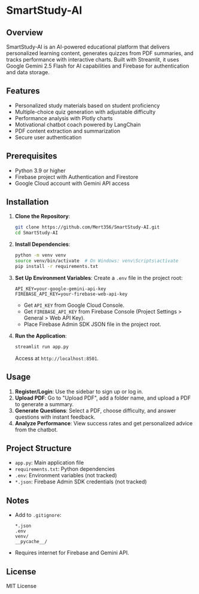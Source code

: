 # SmartStudy-AI

## Overview
SmartStudy-AI is an AI-powered educational platform that delivers personalized learning content, generates quizzes from PDF summaries, and tracks performance with interactive charts. Built with Streamlit, it uses Google Gemini 2.5 Flash for AI capabilities and Firebase for authentication and data storage.

## Features
- Personalized study materials based on student proficiency
- Multiple-choice quiz generation with adjustable difficulty
- Performance analysis with Plotly charts
- Motivational chatbot coach powered by LangChain
- PDF content extraction and summarization
- Secure user authentication

## Prerequisites
- Python 3.9 or higher
- Firebase project with Authentication and Firestore
- Google Cloud account with Gemini API access

## Installation
1. **Clone the Repository**:
   ```bash
   git clone https://github.com/Mert356/SmartStudy-AI.git
   cd SmartStudy-AI
   ```

2. **Install Dependencies**:
   ```bash
   python -m venv venv
   source venv/bin/activate  # On Windows: venv\Scripts\activate
   pip install -r requirements.txt
   ```

3. **Set Up Environment Variables**:
   Create a `.env` file in the project root:
   ```plaintext
   API_KEY=your-google-gemini-api-key
   FIREBASE_API_KEY=your-firebase-web-api-key
   ```
   - Get `API_KEY` from Google Cloud Console.
   - Get `FIREBASE_API_KEY` from Firebase Console (Project Settings > General > Web API Key).
   - Place Firebase Admin SDK JSON file in the project root.

4. **Run the Application**:
   ```bash
   streamlit run app.py
   ```
   Access at `http://localhost:8501`.

## Usage
1. **Register/Login**: Use the sidebar to sign up or log in.
2. **Upload PDF**: Go to "Upload PDF", add a folder name, and upload a PDF to generate a summary.
3. **Generate Questions**: Select a PDF, choose difficulty, and answer questions with instant feedback.
4. **Analyze Performance**: View success rates and get personalized advice from the chatbot.

## Project Structure
- `app.py`: Main application file
- `requirements.txt`: Python dependencies
- `.env`: Environment variables (not tracked)
- `*.json`: Firebase Admin SDK credentials (not tracked)

## Notes
- Add to `.gitignore`:
  ```plaintext
  *.json
  .env
  venv/
  __pycache__/
  ```
- Requires internet for Firebase and Gemini API.

## License
MIT License
